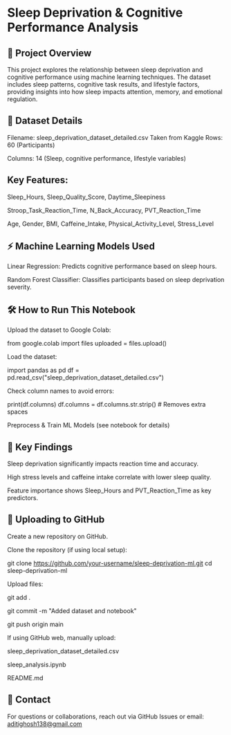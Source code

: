# Sleep Deprivation & Cognitive Performance Analysis

## 📌 Project Overview

This project explores the relationship between sleep deprivation and cognitive performance using machine learning techniques. The dataset includes sleep patterns, cognitive task results, and lifestyle factors, providing insights into how sleep impacts attention, memory, and emotional regulation.

## 📂 Dataset Details

Filename: sleep_deprivation_dataset_detailed.csv
Taken from Kaggle 
Rows: 60 (Participants)

Columns: 14 (Sleep, cognitive performance, lifestyle variables)

## Key Features:

Sleep_Hours, Sleep_Quality_Score, Daytime_Sleepiness

Stroop_Task_Reaction_Time, N_Back_Accuracy, PVT_Reaction_Time

Age, Gender, BMI, Caffeine_Intake, Physical_Activity_Level, Stress_Level

## ⚡ Machine Learning Models Used

Linear Regression: Predicts cognitive performance based on sleep hours.

Random Forest Classifier: Classifies participants based on sleep deprivation severity.

## 🛠️ How to Run This Notebook

Upload the dataset to Google Colab:

from google.colab import files
uploaded = files.upload()

Load the dataset:

import pandas as pd
df = pd.read_csv("sleep_deprivation_dataset_detailed.csv")

Check column names to avoid errors:

print(df.columns)
df.columns = df.columns.str.strip()  # Removes extra spaces

Preprocess & Train ML Models (see notebook for details)

## 📌 Key Findings

Sleep deprivation significantly impacts reaction time and accuracy.

High stress levels and caffeine intake correlate with lower sleep quality.

Feature importance shows Sleep_Hours and PVT_Reaction_Time as key predictors.

## 🚀 Uploading to GitHub

Create a new repository on GitHub.

Clone the repository (if using local setup):

git clone https://github.com/your-username/sleep-deprivation-ml.git
cd sleep-deprivation-ml

Upload files:

git add .

git commit -m "Added dataset and notebook"

git push origin main

If using GitHub web, manually upload:

sleep_deprivation_dataset_detailed.csv

sleep_analysis.ipynb

README.md

## 📧 Contact

For questions or collaborations, reach out via GitHub Issues or email: aditighosh138@gmail.com

